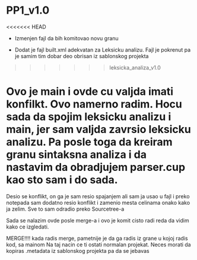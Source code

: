 # PP1_v1.0
<<<<<<< HEAD


 
- 	Izmenjen fajl da bih komitovao novu granu

- 	Dodat je fajl built.xml adekvatan za Leksicku analizu.
	Fajl je pokrenut pa je samim tim dobar deo obrisan iz sablonskog projekta
>>>>>>> leksicka_analiza_v1.0

Ovo je main i ovde cu valjda imati konfilkt. Ovo namerno radim. 
Hocu sada da spojim leksicku analizu i main, jer sam valjda 
zavrsio leksicku analizu. Pa posle toga da kreiram granu sintaksna 
analiza i da nastavim da obradjujem parser.cup kao sto sam i do sada.
=======
Desio se konflikt, on ga je sam resio spajanjem ali sam ja usao 
u fajl i preko notepada sam dodatno resio konflikt i  zamenio mesta
celinama onako kako ja zelim. Sve to sam odradio preko Sourcetree-a

Sada se nalazim ovde posle merge-a i ovo je komit cisto radi reda da vidim
kako ce izgledati.


MERGE!!!! 
kada radis merge, pametnije je da ga radis iz grane u kojoj radis kod, sa mainom
Na taj nacin ce ti ostati normalan projekat. Neces morati da kopiras .metadata iz 
sablonskog projekta pa da se jebavas